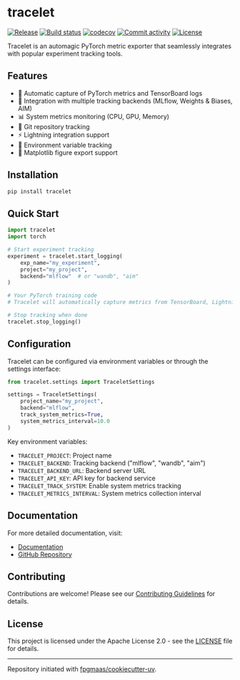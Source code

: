 # tracelet

[![Release](https://img.shields.io/github/v/release/prassanna-ravishankar/tracelet)](https://img.shields.io/github/v/release/prassanna-ravishankar/tracelet)
[![Build status](https://img.shields.io/github/actions/workflow/status/prassanna-ravishankar/tracelet/main.yml?branch=main)](https://github.com/prassanna-ravishankar/tracelet/actions/workflows/main.yml?query=branch%3Amain)
[![codecov](https://codecov.io/gh/prassanna-ravishankar/tracelet/branch/main/graph/badge.svg)](https://codecov.io/gh/prassanna-ravishankar/tracelet)
[![Commit activity](https://img.shields.io/github/commit-activity/m/prassanna-ravishankar/tracelet)](https://img.shields.io/github/commit-activity/m/prassanna-ravishankar/tracelet)
[![License](https://img.shields.io/github/license/prassanna-ravishankar/tracelet)](https://img.shields.io/github/license/prassanna-ravishankar/tracelet)

Tracelet is an automagic PyTorch metric exporter that seamlessly integrates with popular experiment tracking tools.

## Features

- 🔄 Automatic capture of PyTorch metrics and TensorBoard logs
- 🤝 Integration with multiple tracking backends (MLflow, Weights & Biases, AIM)
- 📊 System metrics monitoring (CPU, GPU, Memory)
- 📝 Git repository tracking
- ⚡ Lightning integration support
- 🔧 Environment variable tracking
- 🎨 Matplotlib figure export support

## Installation

```bash
pip install tracelet
```

## Quick Start

```python
import tracelet
import torch

# Start experiment tracking
experiment = tracelet.start_logging(
    exp_name="my_experiment",
    project="my_project",
    backend="mlflow"  # or "wandb", "aim"
)

# Your PyTorch training code
# Tracelet will automatically capture metrics from TensorBoard, Lightning, etc.

# Stop tracking when done
tracelet.stop_logging()
```

## Configuration

Tracelet can be configured via environment variables or through the settings interface:

```python
from tracelet.settings import TraceletSettings

settings = TraceletSettings(
    project_name="my_project",
    backend="mlflow",
    track_system_metrics=True,
    system_metrics_interval=10.0
)
```

Key environment variables:
- `TRACELET_PROJECT`: Project name
- `TRACELET_BACKEND`: Tracking backend ("mlflow", "wandb", "aim")
- `TRACELET_BACKEND_URL`: Backend server URL
- `TRACELET_API_KEY`: API key for backend service
- `TRACELET_TRACK_SYSTEM`: Enable system metrics tracking
- `TRACELET_METRICS_INTERVAL`: System metrics collection interval

## Documentation

For more detailed documentation, visit:
- [Documentation](https://prassanna-ravishankar.github.io/tracelet/)
- [GitHub Repository](https://github.com/prassanna-ravishankar/tracelet/)

## Contributing

Contributions are welcome! Please see our [Contributing Guidelines](CONTRIBUTING.md) for details.

## License

This project is licensed under the Apache License 2.0 - see the [LICENSE](LICENSE) file for details.

---

Repository initiated with [fpgmaas/cookiecutter-uv](https://github.com/fpgmaas/cookiecutter-uv).
